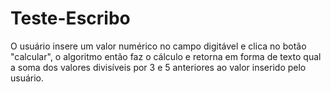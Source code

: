 # Teste-Escribo
O usuário insere um valor numérico no campo digitável e clica no botão "calcular", o algoritmo então faz o cálculo e retorna em forma de texto qual a soma dos valores divisíveis por 3 e 5 anteriores ao valor inserido pelo usuário.
